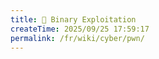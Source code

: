 ```yaml
---
title: 🎯 Binary Exploitation
createTime: 2025/09/25 17:59:17
permalink: /fr/wiki/cyber/pwn/
---
```


